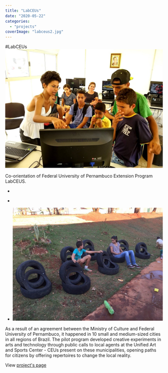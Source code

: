 ```yaml
---
title: "LabCEUs"
date: "2020-05-22"
categories: 
  - "projects"
coverImage: "labceus2.jpg"
---
```

#LabCEUs
<img src="images/labceus2.jpg" alt="" />

Co-orientation of Federal University of Pernambuco Extension Program LabCEUS.

- <a href="https://thisismyart.eratudomato.online/wp-content/uploads/sites/11/2020/05/26777138753_845ddcecea_o-1024x683.jpg"><img src="images/26777138753_845ddcecea_o-1024x683.jpg" alt="" /></a>
    
- <a href="https://thisismyart.eratudomato.online/wp-content/uploads/sites/11/2020/05/29342797183_6f66f72aba_o-1024x579.jpg"><img src="images/29342797183_6f66f72aba_o-1024x579.jpg" alt="" /></a>
    
- <a href="https://thisismyart.eratudomato.online/wp-content/uploads/sites/11/2020/05/labceus1.jpg"><img src="images/labceus1.jpg" alt="" /></a>
    

As a result of an agreement between the Ministry of Culture and Federal University of Pernambuco, it happened in 10 small and medium-sized cities in all regions of Brazil. The pilot program developed creative experiments in arts and technology through public calls to local agents at the Unified Art and Sports Center - CEUs present on these municipalities, opening paths for citizens by offering repertoires to change the local reality.

View [project's page](http://inciti.org/projeto/labceus/)
